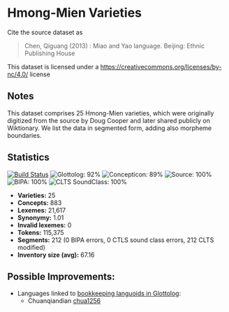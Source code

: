 # Hmong-Mien Varieties

Cite the source dataset as

> Chen, Qiguang (2013) : Miao and Yao language. Beijing: Ethnic Publishing House

This dataset is licensed under a https://creativecommons.org/licenses/by-nc/4.0/ license

## Notes

This dataset comprises 25 Hmong-Mien varieties, which were originally digitized from the source by Doug Cooper and later shared publicly on Wiktionary. We list the data in segmented form, adding also morpheme boundaries.



## Statistics


[![Build Status](https://travis-ci.org/None.svg?branch=master)](https://travis-ci.org/None)
![Glottolog: 92%](https://img.shields.io/badge/Glottolog-92%25-green.svg "Glottolog: 92%")
![Concepticon: 89%](https://img.shields.io/badge/Concepticon-89%25-yellowgreen.svg "Concepticon: 89%")
![Source: 100%](https://img.shields.io/badge/Source-100%25-brightgreen.svg "Source: 100%")
![BIPA: 100%](https://img.shields.io/badge/BIPA-100%25-brightgreen.svg "BIPA: 100%")
![CLTS SoundClass: 100%](https://img.shields.io/badge/CLTS%20SoundClass-100%25-brightgreen.svg "CLTS SoundClass: 100%")

- **Varieties:** 25
- **Concepts:** 883
- **Lexemes:** 21,617
- **Synonymy:** 1.01
- **Invalid lexemes:** 0
- **Tokens:** 115,375
- **Segments:** 212 (0 BIPA errors, 0 CTLS sound class errors, 212 CLTS modified)
- **Inventory size (avg):** 67.16

## Possible Improvements:

- Languages linked to [bookkeeping languoids in Glottolog](http://glottolog.org/glottolog/glottologinformation#bookkeepinglanguoids):
  - Chuanqiandian [chua1256](http://glottolog.org/resource/languoid/id/chua1256)

